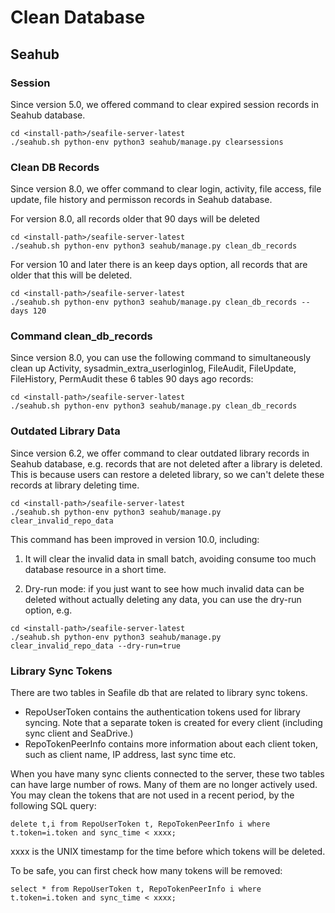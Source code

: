 # Clean Database

## Seahub

### Session

Since version 5.0, we offered command to clear expired session records in Seahub database.

```
cd <install-path>/seafile-server-latest
./seahub.sh python-env python3 seahub/manage.py clearsessions
```

### Clean DB Records

Since version 8.0, we offer command to clear login, activity, file access, file update, file history and permisson records in Seahub database.

For version 8.0, all records older that 90 days will be deleted
```
cd <install-path>/seafile-server-latest
./seahub.sh python-env python3 seahub/manage.py clean_db_records
```

For version 10 and later there is an keep days option, all records that are older that this will be deleted.
```
cd <install-path>/seafile-server-latest
./seahub.sh python-env python3 seahub/manage.py clean_db_records --days 120
```

### Command clean_db_records

Since version 8.0, you can use the following command to simultaneously clean up Activity, sysadmin_extra_userloginlog, FileAudit, FileUpdate, FileHistory, PermAudit these 6 tables 90 days ago records:

```
cd <install-path>/seafile-server-latest
./seahub.sh python-env python3 seahub/manage.py clean_db_records

```

### Outdated Library Data

Since version 6.2, we offer command to clear outdated library records in Seahub database,
e.g. records that are not deleted after a library is deleted. This is because users can restore a deleted library, so we can't delete these records at library deleting time.

```
cd <install-path>/seafile-server-latest
./seahub.sh python-env python3 seahub/manage.py clear_invalid_repo_data
```

This command has been improved in version 10.0, including:

1. It will clear the invalid data in small batch, avoiding consume too much database resource in a short time.

2. Dry-run mode: if you just want to see how much invalid data can be deleted without actually deleting any data, you can use the dry-run option, e.g.

```
cd <install-path>/seafile-server-latest
./seahub.sh python-env python3 seahub/manage.py clear_invalid_repo_data --dry-run=true
```


### Library Sync Tokens

There are two tables in Seafile db that are related to library sync tokens.

* RepoUserToken contains the authentication tokens used for library syncing. Note that a separate token is created for every client (including sync client and SeaDrive.)
* RepoTokenPeerInfo contains more information about each client token, such as client name, IP address, last sync time etc.

When you have many sync clients connected to the server, these two tables can have large number of rows. Many of them are no longer actively used. You may clean the tokens that are not used in a recent period, by the following SQL query:

```
delete t,i from RepoUserToken t, RepoTokenPeerInfo i where t.token=i.token and sync_time < xxxx;
```

xxxx is the UNIX timestamp for the time before which tokens will be deleted.

To be safe, you can first check how many tokens will be removed:

```
select * from RepoUserToken t, RepoTokenPeerInfo i where t.token=i.token and sync_time < xxxx;
```
